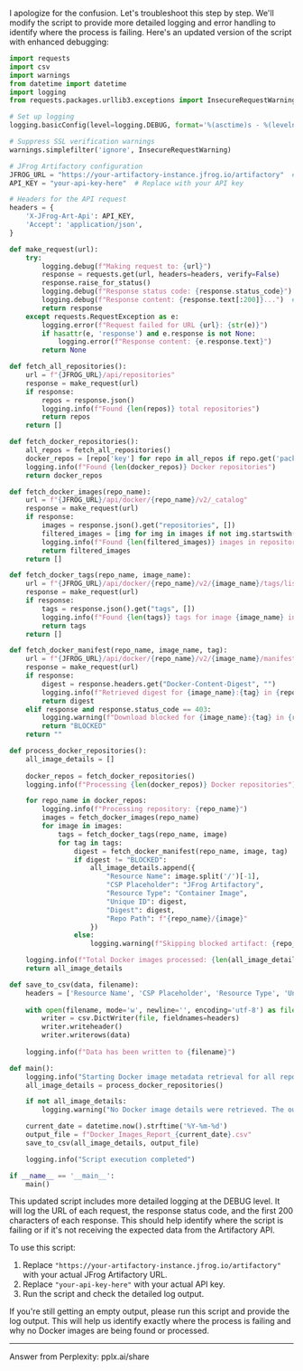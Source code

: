 I apologize for the confusion. Let's troubleshoot this step by step. We'll modify the script to provide more detailed logging and error handling to identify where the process is failing. Here's an updated version of the script with enhanced debugging:

```python
import requests
import csv
import warnings
from datetime import datetime
import logging
from requests.packages.urllib3.exceptions import InsecureRequestWarning

# Set up logging
logging.basicConfig(level=logging.DEBUG, format='%(asctime)s - %(levelname)s - %(message)s')

# Suppress SSL verification warnings
warnings.simplefilter('ignore', InsecureRequestWarning)

# JFrog Artifactory configuration
JFROG_URL = "https://your-artifactory-instance.jfrog.io/artifactory"  # Replace with your Artifactory URL
API_KEY = "your-api-key-here"  # Replace with your API key

# Headers for the API request
headers = {
    'X-JFrog-Art-Api': API_KEY,
    'Accept': 'application/json',
}

def make_request(url):
    try:
        logging.debug(f"Making request to: {url}")
        response = requests.get(url, headers=headers, verify=False)
        response.raise_for_status()
        logging.debug(f"Response status code: {response.status_code}")
        logging.debug(f"Response content: {response.text[:200]}...")  # Log first 200 characters of response
        return response
    except requests.RequestException as e:
        logging.error(f"Request failed for URL {url}: {str(e)}")
        if hasattr(e, 'response') and e.response is not None:
            logging.error(f"Response content: {e.response.text}")
        return None

def fetch_all_repositories():
    url = f"{JFROG_URL}/api/repositories"
    response = make_request(url)
    if response:
        repos = response.json()
        logging.info(f"Found {len(repos)} total repositories")
        return repos
    return []

def fetch_docker_repositories():
    all_repos = fetch_all_repositories()
    docker_repos = [repo['key'] for repo in all_repos if repo.get('packageType') == 'docker']
    logging.info(f"Found {len(docker_repos)} Docker repositories")
    return docker_repos

def fetch_docker_images(repo_name):
    url = f"{JFROG_URL}/api/docker/{repo_name}/v2/_catalog"
    response = make_request(url)
    if response:
        images = response.json().get("repositories", [])
        filtered_images = [img for img in images if not img.startswith('.jfrog')]
        logging.info(f"Found {len(filtered_images)} images in repository {repo_name}")
        return filtered_images
    return []

def fetch_docker_tags(repo_name, image_name):
    url = f"{JFROG_URL}/api/docker/{repo_name}/v2/{image_name}/tags/list"
    response = make_request(url)
    if response:
        tags = response.json().get("tags", [])
        logging.info(f"Found {len(tags)} tags for image {image_name} in {repo_name}")
        return tags
    return []

def fetch_docker_manifest(repo_name, image_name, tag):
    url = f"{JFROG_URL}/api/docker/{repo_name}/v2/{image_name}/manifests/{tag}"
    response = make_request(url)
    if response:
        digest = response.headers.get("Docker-Content-Digest", "")
        logging.info(f"Retrieved digest for {image_name}:{tag} in {repo_name}")
        return digest
    elif response and response.status_code == 403:
        logging.warning(f"Download blocked for {image_name}:{tag} in {repo_name} due to Xray policy")
        return "BLOCKED"
    return ""

def process_docker_repositories():
    all_image_details = []
    
    docker_repos = fetch_docker_repositories()
    logging.info(f"Processing {len(docker_repos)} Docker repositories")

    for repo_name in docker_repos:
        logging.info(f"Processing repository: {repo_name}")
        images = fetch_docker_images(repo_name)
        for image in images:
            tags = fetch_docker_tags(repo_name, image)
            for tag in tags:
                digest = fetch_docker_manifest(repo_name, image, tag)
                if digest != "BLOCKED":
                    all_image_details.append({
                        "Resource Name": image.split('/')[-1],
                        "CSP Placeholder": "JFrog Artifactory",
                        "Resource Type": "Container Image",
                        "Unique ID": digest,
                        "Digest": digest,
                        "Repo Path": f"{repo_name}/{image}"
                    })
                else:
                    logging.warning(f"Skipping blocked artifact: {repo_name}/{image}:{tag}")

    logging.info(f"Total Docker images processed: {len(all_image_details)}")
    return all_image_details

def save_to_csv(data, filename):
    headers = ['Resource Name', 'CSP Placeholder', 'Resource Type', 'Unique ID', 'Digest', 'Repo Path']
    
    with open(filename, mode='w', newline='', encoding='utf-8') as file:
        writer = csv.DictWriter(file, fieldnames=headers)
        writer.writeheader()
        writer.writerows(data)
    
    logging.info(f"Data has been written to {filename}")

def main():
    logging.info("Starting Docker image metadata retrieval for all repositories")
    all_image_details = process_docker_repositories()

    if not all_image_details:
        logging.warning("No Docker image details were retrieved. The output file will be empty.")

    current_date = datetime.now().strftime('%Y-%m-%d')
    output_file = f"Docker_Images_Report_{current_date}.csv"
    save_to_csv(all_image_details, output_file)

    logging.info("Script execution completed")

if __name__ == '__main__':
    main()
```

This updated script includes more detailed logging at the DEBUG level. It will log the URL of each request, the response status code, and the first 200 characters of each response. This should help identify where the script is failing or if it's not receiving the expected data from the Artifactory API.

To use this script:

1. Replace `"https://your-artifactory-instance.jfrog.io/artifactory"` with your actual JFrog Artifactory URL.
2. Replace `"your-api-key-here"` with your actual API key.
3. Run the script and check the detailed log output.

If you're still getting an empty output, please run this script and provide the log output. This will help us identify exactly where the process is failing and why no Docker images are being found or processed.

---
Answer from Perplexity: pplx.ai/share
